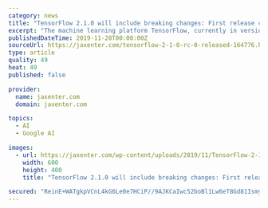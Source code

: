 ```yaml
---
category: news
title: "TensorFlow 2.1.0 will include breaking changes: First release candidate available"
excerpt: "The machine learning platform TensorFlow, currently in version 2.0, is making its way toward the minor release 2.1.0: TensorFlow 2.1.0-rc0 is the first release candidate and includes some breaking changes. The upcoming version will be the last to support ..."
publishedDateTime: 2019-11-28T00:00:00Z
sourceUrl: https://jaxenter.com/tensorflow-2-1-0-rc-0-released-164776.html
type: article
quality: 49
heat: 49
published: false

provider:
  name: jaxenter.com
  domain: jaxenter.com

topics:
  - AI
  - Google AI

images:
  - url: https://jaxenter.com/wp-content/uploads/2019/11/TensorFlow-2-1-0-rc-0.jpg
    width: 600
    height: 400
    title: "TensorFlow 2.1.0 will include breaking changes: First release candidate available"

secured: "ReinE+WATgkpVCnL4kG6Le0e7HCiP//9AJKCaIwc52boBl1Lw6eT8Gd81Ismy2S4lBDV3K2Ok4EOOTNvqHKG7scedI4L1o1OLVVteuK1xgTB6jMEzBE+yjtR2kD3CGTpwCEL5CjR/FMUaoO2ha25hqJ+pZrH04A/Gkumx/7iJgbwQjUtEImiZI1PfkZDrV1S/4DL7+OzdHGTYdAfCO2LqVEy0xrdE4eQvaWEqLvPUNSGlODK0Bt0SUh1ma/S2CaWLzLHj0i9uD491Aud02q4HA==;+duYlSDuhECVJNFZF8Bf+A=="
---
```


